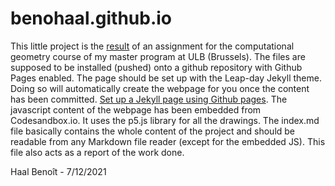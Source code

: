 # benohaal.github.io

This little project is the [result](https://benohaal.github.io/) of an assignment for the computational geometry course of my master program at ULB (Brussels).
The files are supposed to be installed (pushed) onto a github repository with Github Pages enabled. 
The page should be set up with the Leap-day Jekyll theme. Doing so will automatically create the webpage for you once the content has been committed.
[Set up a Jekyll page using Github pages](https://docs.github.com/en/pages/setting-up-a-github-pages-site-with-jekyll).
The javascript content of the webpage has been embedded from Codesandbox.io. It uses the p5.js library for all the drawings. 
The index.md file basically contains the whole content of the project and should be readable from any Markdown file reader (except for the embedded JS). 
This file also acts as a report of the work done.

Haal Benoît - 7/12/2021
